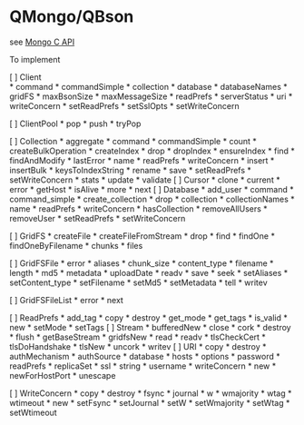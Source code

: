 QMongo/QBson
============

see [Mongo C API](http://api.mongodb.org/c/current/)


To implement

[ ] Client	
    * command
    * commandSimple
	* collection
	* database
	* databaseNames
	* gridFS
	* maxBsonSize
	* maxMessageSize
	* readPrefs
	* serverStatus
	* uri
	* writeConcern
	* setReadPrefs
	* setSslOpts
	* setWriteConcern

[ ] ClientPool
	* pop
	* push
	* tryPop
	 
[ ] Collection
	* aggregate
	* command
	* commandSimple
	* count
	* createBulkOperation
	* createIndex
	* drop
	* dropIndex
	* ensureIndex
	* find
	* findAndModify
	* lastError
	* name
	* readPrefs
	* writeConcern
	* insert
	* insertBulk
	* keysToIndexString
	* rename
	* save
	* setReadPrefs
	* setWriteConcern
	* stats
	* update
	* validate
[ ] Cursor
	* clone
	* current
	* error
	* getHost
	* isAlive
	* more
	* next
[ ] Database
	* add_user
	* command
	* command_simple
	* create_collection
	* drop
	* collection
	* collectionNames
	* name
	* readPrefs
	* writeConcern
	* hasCollection
	* removeAllUsers
	* removeUser
	* setReadPrefs
	* setWriteConcern

[ ] GridFS
	* createFile
	* createFileFromStream
	* drop
	* find
	* findOne
	* findOneByFilename
	* chunks
	* files

[ ] GridFSFile
	* error
	* aliases
	* chunk_size
	* content_type
	* filename
	* length
	* md5
	* metadata
	* uploadDate
	* readv
	* save
	* seek
	* setAliases
	* setContent_type
	* setFilename
	* setMd5
	* setMetadata
	* tell
	* writev

[ ] GridFSFileList
	* error
	* next

[ ] ReadPrefs
	* add_tag
	* copy
  	* destroy
  	* get_mode
  	* get_tags
  	* is_valid
  	* new
  	* setMode
  	* setTags
[ ] Stream
        * bufferedNew
	* close
	* cork
	* destroy
	* flush
	* getBaseStream
	* gridfsNew
	* read
	* readv
	* tlsCheckCert
	* tlsDoHandshake
	* tlsNew
	* uncork
	* writev
[ ] URI
        * copy
	* destroy
	* authMechanism
	* authSource
	* database
	* hosts
	* options
	* password
	* readPrefs
	* replicaSet
	* ssl
	* string
	* username
	* writeConcern
	* new
	* newForHostPort
	* unescape

[ ] WriteConcern
        * copy
	* destroy
	* fsync
	* journal
	* w
	* wmajority
	* wtag
	* wtimeout
	* new
	* setFsync
	* setJournal
	* setW
	* setWmajority
	* setWtag
	* setWtimeout